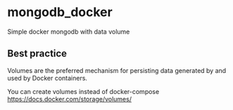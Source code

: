 # mongodb_docker
Simple docker mongodb with data volume 


## Best practice

Volumes are the preferred mechanism for persisting data generated by and used by Docker containers.

You can create volumes instead of docker-compose
https://docs.docker.com/storage/volumes/
